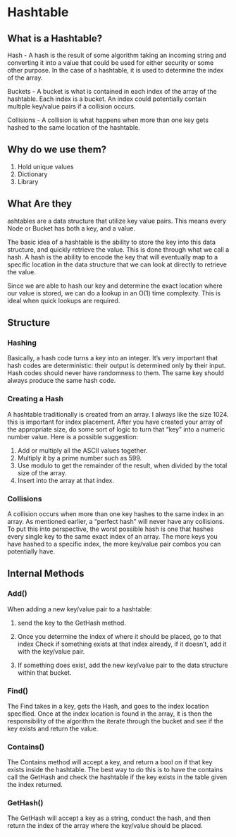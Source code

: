 # Hashtable

## What is a Hashtable?

Hash - A hash is the result of some algorithm taking an incoming string and converting it into a value that could be used for either security or some other purpose. In the case of a hashtable, it is used to determine the index of the array.

Buckets - A bucket is what is contained in each index of the array of the hashtable. Each index is a bucket. An index could potentially contain multiple key/value pairs if a collision occurs.


Collisions - A collision is what happens when more than one key gets hashed to the same location of the hashtable.


## Why do we use them?
1) Hold unique values
2) Dictionary
3) Library

## What Are they

ashtables are a data structure that utilize key value pairs. This means every Node or Bucket has both a key, and a value.

The basic idea of a hashtable is the ability to store the key into this data structure, and quickly retrieve the value. This is done through what we call a hash. A hash is the ability to encode the key that will eventually map to a specific location in the data structure that we can look at directly to retrieve the value.

Since we are able to hash our key and determine the exact location where our value is stored, we can do a lookup in an O(1) time complexity. This is ideal when quick lookups are required.

## Structure

### Hashing

Basically, a hash code turns a key into an integer. It’s very important that hash codes are deterministic: their output is determined only by their input. Hash codes should never have randomness to them. The same key should always produce the same hash code.

### Creating a Hash

A hashtable traditionally is created from an array. I always like the size 1024. this is important for index placement. After you have created your array of the appropriate size, do some sort of logic to turn that “key” into a numeric number value. Here is a possible suggestion:

1) Add or multiply all the ASCII values together.
2) Multiply it by a prime number such as 599.
3) Use modulo to get the remainder of the result, when divided by the total size of the array.
4) Insert into the array at that index.

### Collisions

A collision occurs when more than one key hashes to the same index in an array. As mentioned earlier, a “perfect hash” will never have any collisions. To put this into perspective, the worst possible hash is one that hashes every single key to the same exact index of an array. The more keys you have hashed to a specific index, the more key/value pair combos you can potentially have.


## Internal Methods

### Add()
When adding a new key/value pair to a hashtable:

1) send the key to the GetHash method.

2) Once you determine the index of where it should be placed, go to that index
Check if something exists at that index already, if it doesn’t, add it with the key/value pair.

3) If something does exist, add the new key/value pair to the data structure within that bucket.


### Find()
The Find takes in a key, gets the Hash, and goes to the index location specified. Once at the index location is found in the array, it is then the responsibility of the algorithm the iterate through the bucket and see if the key exists and return the value.

### Contains()
The Contains method will accept a key, and return a bool on if that key exists inside the hashtable. The best way to do this is to have the contains call the GetHash and check the hashtable if the key exists in the table given the index returned.


### GetHash()
The GetHash will accept a key as a string, conduct the hash, and then return the index of the array where the key/value should be placed.

